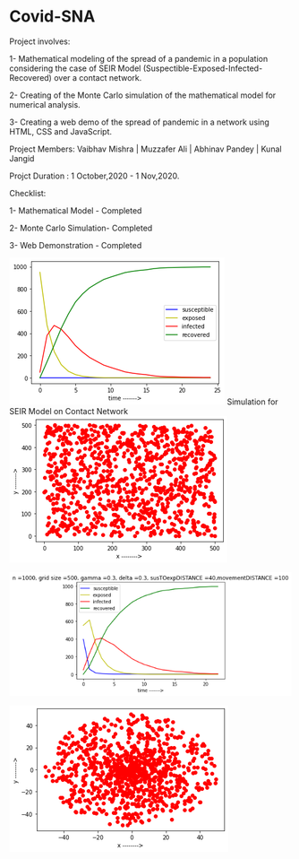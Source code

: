 # Covid-SNA
Project involves: 

1- Mathematical modeling of the spread of a pandemic in a population considering the case of SEIR Model (Suspectible-Exposed-Infected-Recovered) over a contact network. 

2- Creating of the Monte Carlo simulation of the mathematical model for numerical analysis. 

3- Creating a web demo of the spread of pandemic in a network using HTML, CSS and JavaScript. 

Project Members:
Vaibhav Mishra | Muzzafer Ali | Abhinav Pandey | Kunal Jangid

Projct Duration : 1 October,2020 - 1 Nov,2020.

Checklist:

1- Mathematical Model - Completed

2- Monte Carlo Simulation-  Completed

3- Web Demonstration - Completed

![alt text](results/1.png?raw=true "Simulation for random distribution for SEIR Model")
Simulation for SEIR Model on Contact Network
![alt text](results/2.png "Simulation for random distribution for SEIR Model")

![alt text](results/3.png "Simulation for random distribution for SEIR Model")

![alt text](results/download.png "Simulation for random distribution for SEIR Model")
